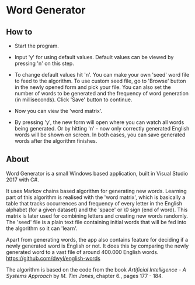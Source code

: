 # Word Generator

## How to

* Start the program.

* Input 'y' for using default values. Default values can be viewed by pressing 'n' on this step.

* To change default values hit 'n'. You can make your own 'seed' word file to feed to the algorithm. To use custom seed file, go to 'Browse' button in the newly opened form and pick your file. You can also set the number of words to be generated and the frequency of word generation (in milliseconds). Click 'Save' button to continue.

* Now you can view the 'word matrix'. 

* By pressing 'y', the new form will open where you can watch all words being generated. Or by hitting 'n' - now only correctly generated English words will be shown on screen. In both cases, you can save generated words after the algorithm finishes.

## About

Word Generator is a small Windows based application, built in Visual Studio 2017 with C#.

It uses Markov chains based algorithm for generating new words. Learning part of this algorithm is realised with the 'word matrix', which is basically a table that tracks occurrences and frequency of every letter in the English alphabet (for a given dataset) and the 'space' or \0 sign (end of word). This matrix is later used for combining letters and creating new words randomly. The 'seed' file is a plain text file containing initial words that will be fed into the algorithm so it can 'learn'.

Apart from generating words, the app also contains feature for deciding if a newly generated word is English or not. It does this by comparing the newly generated word to a vast file of around 400.000 English words. https://github.com/dwyl/english-words

The algorithm is based on the code from the book _Artificial Intelligence -  A Systems Approach_ by _M. Tim Jones_, chapter 6., pages 177 - 184.
